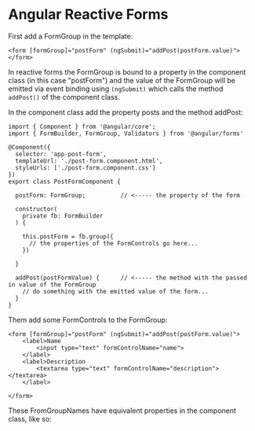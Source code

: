 # Angular Reactive Forms

First add a FormGroup in the template:

```
<form [formGroup]="postForm" (ngSubmit)="addPost(postForm.value)">
</form>
```

In reactive forms the FormGroup is bound to a property in the component class \(in this case "postForm"\) and the value of the FormGroup will be emitted via event binding using `(ngSubmit)` which calls the method `addPost()` of the component class.

In the component class add the property posts and the method addPost:

```
import { Component } from '@angular/core';
import { FormBuilder, FormGroup, Validators } from '@angular/forms'

@Component({
  selector: 'app-post-form',
  templateUrl: './post-form.component.html',
  styleUrls: ['./post-form.component.css']
})
export class PostFormComponent {

  postForm: FormGroup;          // <----- the property of the form

  constructor(
    private fb: FormBuilder
  ) {

    this.postForm = fb.group({
      // the properties of the FormControls go here...
    })

  }

  addPost(postFormValue) {      // <----- the method with the passed in value of the FormGroup
    // do something with the emitted value of the form...
  }
}
```

Them add some FormControls to the FormGroup:

```
<form [formGroup]="postForm" (ngSubmit)="addPost(postForm.value)">
    <label>Name
        <input type="text" formControlName="name">
    </label>
    <label>Description
        <textarea type="text" formControlName="description"></textarea>
    </label>

</form>
```

These FromGroupNames have equivalent properties in the component class, like so:

```

```



